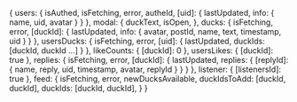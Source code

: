 
{
  users: {
    isAuthed,
    isFetching,
    error,
    autheId,
    [uid]: {
      lastUpdated,
      info: {
        name,
        uid,
        avatar
      }
    }
  },
  modal: {
    duckText,
    isOpen,
  },
  ducks: {
    isFetching,
    error,
    [duckId]: {
      lastUpdated,
      info: {
        avatar,
        postId,
        name,
        text,
        timestamp,
        uid
      }
    }
  },
  usersDucks: {
    isFetching,
    error,
    [uid]: {
      lastUpdated,
      duckIds: [duckId, duckId ...]
    }
  },
  likeCounts: {
    [duckId]: 0
  },
  usersLikes: {
    [duckId]: true
  },
  replies: {
    isFetching,
    error,
    [duckId]: {
      lastUpdated,
      replies: {
        [replyId]: {
          name,
          reply,
          uid,
          timestamp,
          avatar,
          replyId
        }
      }
    }
  },
  listener: {
    [listenersId]: true
  },
  feed: {
    isFetching,
    error,
    newDucksAvailable,
    duckIdsToAdd: [duckId, duckId],
    duckIds: [duckId, duckId],
  }
}





